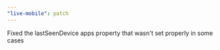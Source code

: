 ```yaml
---
"live-mobile": patch
---
```


Fixed the lastSeenDevice apps property that wasn't set properly in some cases
